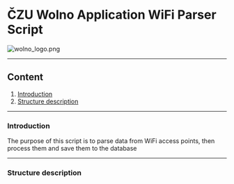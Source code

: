 # ČZU Wolno Application WiFi Parser Script

![wolno_logo.png](http://ls40.pef.czu.cz/files/wolno_logo.png)

---
## Content
1. [Introduction](#intro)
2. [Structure description](#structdesc)


---

### <a id='intro'>Introduction</a>
The purpose of this script is to parse data from WiFi access points, then process them and save them to the database

---
### <a id='structdesc'>Structure description</a>
